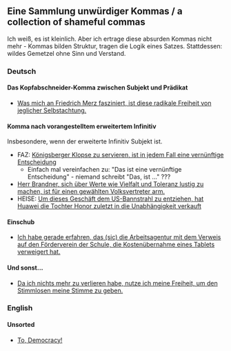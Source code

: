 ## Eine Sammlung unwürdiger Kommas / a collection of shameful commas 

Ich weiß, es ist kleinlich. Aber ich ertrage diese absurden Kommas
nicht mehr - Kommas bilden Struktur, tragen die Logik eines
Satzes. Stattdessen:  wildes Gemetzel ohne Sinn und Verstand. 

### Deutsch 

#### Das Kopfabschneider-Komma zwischen Subjekt und Prädikat 

- [Was mich an Friedrich Merz fasziniert, ist diese radikale Freiheit von jeglicher Selbstachtung.](https://twitter.com/Linuzifer/status/1348991367285006336?s=20)

#### Komma nach vorangestelltem erweitertem Infinitiv 

Insbesondere, wenn der erweiterte Infinitiv Subjekt ist. 

- FAZ:   [Königsberger Klopse zu servieren, ist in jedem Fall eine
  vernünftige
  Entscheidung](https://www.faz.net/aktuell/stil/essen-trinken/rezepte/rezept-fuer-koenigsberger-klopse-17142238.html)
  - Einfach mal vereinfachen zu: "Das ist eine vernünftige
    Entscheidung" - niemand schreibt "Das, ist ..." ??? 
- [Herr Brandner, sich über Werte wie Vielfalt und Toleranz lustig zu machen, ist für einen gewählten Volksvertreter arm.](https://twitter.com/s04/status/1354028384884563968)  
- HEISE: [Um dieses Geschäft dem US-Bannstrahl zu entziehen, hat Huawei die Tochter Honor zuletzt in die Unabhängigkeit verkauft](https://www.heise.de/news/Huawei-dementiert-Verkaufsabsichten-fuer-Smartphone-Oberklasse-5035365.html)  
  
  
#### Einschub

- [Ich habe gerade erfahren, das (sic) die Arbeitsagentur mit dem Verweis auf den Förderverein der Schule, die Kostenübernahme eines Tablets verweigert hat.](https://twitter.com/howie_mw/status/1354129064659980288?s=21)
  
  
#### Und sonst... 

- [Da ich nichts mehr zu verlieren habe, nutze ich meine Freiheit, um den Stimmlosen meine Stimme zu geben.](https://twitter.com/Volksverpetzer/status/1349045568518189061?s=20)
  
### English 

#### Unsorted 

- [To,
  Democracy!](https://twitter.com/natsechobbyist/status/1352065208613822464?s=20)
  
